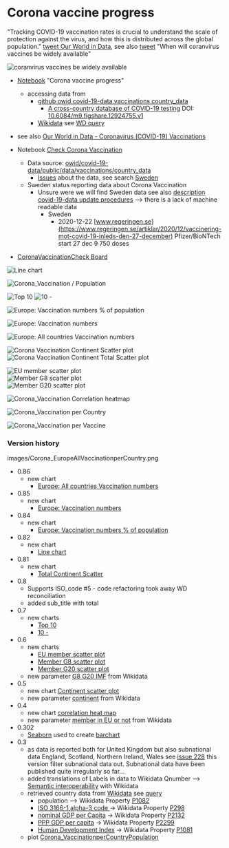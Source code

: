 # Corona vaccine progress
"Tracking COVID-19 vaccination rates is crucial to understand the scale of protection against the virus, and how this is distributed across the global population." [tweet Our World in Data](https://twitter.com/OurWorldInData/status/1339199049388478465?s=20), see also [tweet](https://twitter.com/verboom/status/1342942624609665024?s=20) "When will coranvirus vaccines be widely available"

![coranvirus vaccines be widely available](https://pbs.twimg.com/media/EqMWmOWXUAAkk_Q?format=jpg&name=small "coranvirus vaccines be widely available")         



* [Notebook](https://github.com/salgo60/CoronaVaccinationCheck/blob/main/Check%20Corona%20Vaccination.ipynb) "Corona vaccine progress"
  *  accessing data from 
     * [github owid covid-19-data vaccinations country_data](https://github.com/owid/covid-19-data/tree/master/public/data/vaccinations/country_data) 
       * [A cross-country database of COVID-19 testing](https://www.nature.com/articles/s41597-020-00688-8) DOI: [10.6084/m9.figshare.12924755.v1](https://doi.org/10.6084/m9.figshare.12924755.v1)
     * [Wikidata](https://www.youtube.com/watch?v=m_9_23jXPoE) see [WD query](https://w.wiki/sYZ)

* see also [Our World in Data - Coronavirus (COVID-19) Vaccinations](https://ourworldindata.org/covid-vaccinations)

* Notebook [Check Corona Vaccination](https://github.com/salgo60/CoronaVaccinationCheck/blob/main/Check%20Corona%20Vaccination.ipynb)
  * Data source: [owid/covid-19-data/public/data/vaccinations/country_data](https://github.com/owid/covid-19-data/tree/master/public/data/vaccinations/country_data)
    * [Issues](https://github.com/owid/covid-19-data/issues) about the data, see search [Sweden](https://github.com/owid/covid-19-data/issues?q=sweden) 
  * Sweden status reporting data about Corona Vaccination
    * Unsure were we will find Sweden data see also [description covid-19-data update procedures](https://github.com/owid/covid-19-data/pull/229#issuecomment-751218953) --> there is a lack of machine readable data
       * Sweden 
         * 2020-12-22 [www.regeringen.se](https://www.regeringen.se/artiklar/2020/12/vaccinering-mot-covid-19-inleds-den-27-december) Pfizer/BioNTech start 27 dec 9 750 doses 
* [CoronaVaccinationCheck Board](https://github.com/salgo60/CoronaVaccinationCheck/projects/1)                  

![Line chart](https://github.com/salgo60/CoronaVaccinationCheck/blob/main/images/Corona_Line.png?raw=true "Corona Vaccination Line chart")

![Corona_Vaccination / Population](https://github.com/salgo60/CoronaVaccinationCheck/blob/main/images/Corona_VaccinationperCountryPopulation_sns_2.png?raw=true "Corona Vaccination per population")         

![Top 10](https://github.com/salgo60/CoronaVaccinationCheck/blob/main/images/Corona_VaccinationperCountryPopulation_sns_1_10.png?raw=true)
![10 - ](https://github.com/salgo60/CoronaVaccinationCheck/blob/main/images/Corona_VaccinationperCountryPopulation_sns_10_.png?raw=true)

![Europe: Vaccination numbers % of population](https://github.com/salgo60/CoronaVaccinationCheck/blob/main/images/Corona_EuropeVaccinationperCountryPopulation.png?raw=true)

![Europe: Vaccination numbers](https://github.com/salgo60/CoronaVaccinationCheck/blob/main/images/Corona_EuropeVaccinationperCountry.png?raw=true)

![Europe: All countries Vaccination numbers](https://github.com/salgo60/CoronaVaccinationCheck/blob/main/images/Corona_EuropeAllVaccinationperCountry.png?raw=true)

![Corona Vaccination Continent Scatter plot](https://github.com/salgo60/CoronaVaccinationCheck/blob/main/images/Corona_VaccinationperCountryPopulation_Categorical_scatterplot.png?raw=true "Corona Vaccination Continent Scatter plot")         
![Corona Vaccination Continent Total Scatter plot](https://github.com/salgo60/CoronaVaccinationCheck/blob/main/images/Corona_VaccinationperCountryTotal_Categorical_scatterplot.png?raw=true "Corona Vaccination Total Continent Scatter plot")         

![EU member scatter plot](https://github.com/salgo60/CoronaVaccinationCheck/blob/main/images/Corona_VaccinationperCountryPopulation_EUCategorical_scatterplot.png?raw=true "EU member scatter plot")         
![Member G8 scatter plot](https://github.com/salgo60/CoronaVaccinationCheck/blob/main/images/Corona_VaccinationperCountryPopulation_G8_Categorical_scatterplot.png?raw=true "G8 member scatter plot")         
![Member G20 scatter plot](https://github.com/salgo60/CoronaVaccinationCheck/blob/main/images/Corona_VaccinationperCountryPopulation_G20_Categorical_scatterplot.png?raw=true "G20 member scatter plot")         

![Corona_Vaccination Correlation heatmap](https://github.com/salgo60/CoronaVaccinationCheck/blob/main/images/Correlation_heatmap.png?raw=true "Corona Vaccination Correlation")         


![Corona_Vaccination per Country](https://github.com/salgo60/CoronaVaccinationCheck/blob/main/images/Corona_VaccinationperCountry.png?raw=true "Corona Vaccination per Country")         

![Corona_Vaccination per Vaccine](https://github.com/salgo60/CoronaVaccinationCheck/blob/main/images/Corona_VaccinationperVaccine.png?raw=true "Corona Vaccination per Vaccine")         

### Version history 
images/Corona_EuropeAllVaccinationperCountry.png
* 0.86 
  * new chart
     * [Europe: All countries Vaccination numbers](https://github.com/salgo60/CoronaVaccinationCheck/blob/main/images/Corona_EuropeAllVaccinationperCountry.png?raw=true)
* 0.85 
  * new chart
     * [Europe: Vaccination numbers](https://github.com/salgo60/CoronaVaccinationCheck/blob/main/images/Corona_EuropeVaccinationperCountry.png?raw=true)
* 0.84 
  * new chart
     * [Europe: Vaccination numbers % of population](https://github.com/salgo60/CoronaVaccinationCheck/blob/main/images/Corona_EuropeVaccinationperCountryPopulation.png?raw=true)
* 0.82
  * new chart
     * [Line chart](https://github.com/salgo60/CoronaVaccinationCheck/blob/main/images/Corona_Line.png?raw=true)
* 0.81
  * new chart
     * [Total Continent Scatter](https://github.com/salgo60/CoronaVaccinationCheck/blob/main/images/Corona_VaccinationperCountryTotal_Categorical_scatterplot.png?raw=true)    
* 0.8
  * Supports ISO_code #5 - code refactoring took away WD reconciliation
  * added sub_title with total
* 0.7
  * new charts 
     * [Top 10](https://github.com/salgo60/CoronaVaccinationCheck/blob/main/images/Corona_VaccinationperCountryPopulation_sns_1_10.png?raw=true)
     * [10 - ](https://github.com/salgo60/CoronaVaccinationCheck/blob/main/images/Corona_VaccinationperCountryPopulation_sns_10_.png?raw=true)
* 0.6
  * new charts 
     * [EU member scatter plot](https://raw.githubusercontent.com/salgo60/CoronaVaccinationCheck/main/images/Corona_VaccinationperCountryPopulation_EUCategorical_scatterplot.png "EU member scatter plot")          
     * [Member G8 scatter plot](https://raw.githubusercontent.com/salgo60/CoronaVaccinationCheck/main/images/Corona_VaccinationperCountryPopulation_G8_Categorical_scatterplot.png "G8 member scatter plot")          
     * [Member G20 scatter plot](https://raw.githubusercontent.com/salgo60/CoronaVaccinationCheck/main/images/Corona_VaccinationperCountryPopulation_G20_Categorical_scatterplot.png "G20 member scatter plot")          
  * new parameter [G8 G20 IMF](https://w.wiki/sFn) from Wikidata
* 0.5
  * new chart [Continent scatter plot](https://raw.githubusercontent.com/salgo60/CoronaVaccinationCheck/main/images/Corona_VaccinationperCountryPopulation_Categorical_scatterplot.png "Corona Vaccination Correlation")          
  * new parameter [continent](https://w.wiki/sBb) from Wikidata
* 0.4
  * new chart [correlation heat map](https://github.com/salgo60/CoronaVaccinationCheck/blob/main/images/Correlation_heatmap.png?raw=true "Corona Vaccination Correlation")          
  * new parameter [member in EU or not](https://w.wiki/s8F) from Wikidata
* 0.302
  * [Seaborn](https://seaborn.pydata.org/) used to create [barchart](https://github.com/salgo60/CoronaVaccinationCheck/blob/main/images/Corona_VaccinationperCountryPopulation_sns_2.png?raw=true)
* 0.3
  * as data is reported both for United Kingdom but also subnational data England, Scotland, Northern Ireland, Wales see [issue 228](https://github.com/owid/covid-19-data/issues/228) this version filter subnational data out. Subnational data have been published quite irregularly so far...
  * added translations of Labels in data to Wikidata Qnumber --> [Semantic interoperability](https://en.wikipedia.org/wiki/Semantic_interoperability#:~:text=Semantic%20interoperability%20is%20the%20ability,data%20federation%20between%20information%20systems.) with Wikidata
  * retrieved country data from [Wikidata](https://www.youtube.com/watch?v=m_9_23jXPoE) see  [query](https://w.wiki/r$X)
     * population --> Wikidata Property [P1082](https://www.wikidata.org/wiki/Property:P1082) 
     * [ISO 3166-1 alpha-3 code ](https://en.wikipedia.org/wiki/ISO_3166-1) -> Wikidata Property [P298](https://www.wikidata.org/wiki/Property_talk:P298) 
     * [nominal GDP per Capita](https://en.wikipedia.org/wiki/List_of_countries_by_GDP_(nominal)_per_capita) -> Wikidata Property  [P2132](https://www.wikidata.org/wiki/Property_talk:P2132) 
     * [PPP GDP per capita](https://en.wikipedia.org/wiki/List_of_countries_by_GDP_(PPP)_per_capita)  -> Wikidata Property [P2299](https://www.wikidata.org/wiki/Property_talk:P2299)
     * [Human Development Index](http://hdr.undp.org/en/content/human-development-index-hdi) -> Wikidata Property [P1081](https://www.wikidata.org/wiki/Property_talk:P1081) 
  * plot [Corona_VaccinationperCountryPopulation](https://github.com/salgo60/CoronaVaccinationCheck/blob/main/images/Corona_VaccinationperCountryPopulation.png?raw=true)
